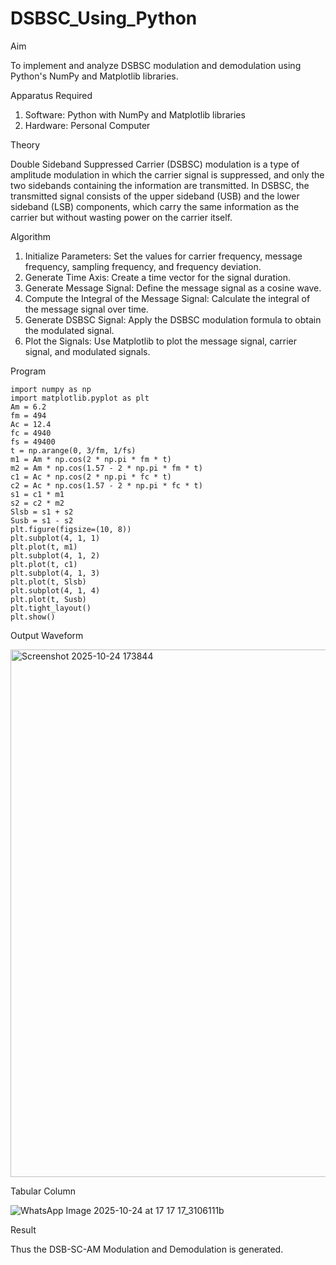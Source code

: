 # DSBSC_Using_Python


Aim


To implement and analyze DSBSC modulation and demodulation  using Python's NumPy and Matplotlib libraries. 

Apparatus Required

1.	Software: Python with NumPy and Matplotlib libraries
2.	Hardware: Personal Computer
  
Theory

Double Sideband Suppressed Carrier (DSBSC) modulation is a type of amplitude modulation in which the carrier signal is suppressed, and only the two sidebands containing the information are transmitted. In DSBSC, the transmitted signal consists of the upper sideband (USB) and the lower sideband (LSB) components, which carry the same information as the carrier but without wasting power on the carrier itself.


Algorithm


1.	Initialize Parameters: Set the values for carrier frequency, message frequency, sampling frequency, and frequency deviation.
2.	Generate Time Axis: Create a time vector for the signal duration.
3.	Generate Message Signal: Define the message signal as a cosine wave.
4.	Compute the Integral of the Message Signal: Calculate the integral of the message signal over time.
5.	Generate DSBSC Signal: Apply the DSBSC modulation formula to obtain the modulated signal.
6.	Plot the Signals: Use Matplotlib to plot the message signal, carrier signal, and modulated signals.

Program
```
import numpy as np
import matplotlib.pyplot as plt
Am = 6.2
fm = 494
Ac = 12.4
fc = 4940
fs = 49400
t = np.arange(0, 3/fm, 1/fs)
m1 = Am * np.cos(2 * np.pi * fm * t)
m2 = Am * np.cos(1.57 - 2 * np.pi * fm * t)
c1 = Ac * np.cos(2 * np.pi * fc * t)
c2 = Ac * np.cos(1.57 - 2 * np.pi * fc * t)
s1 = c1 * m1
s2 = c2 * m2
Slsb = s1 + s2
Susb = s1 - s2
plt.figure(figsize=(10, 8))
plt.subplot(4, 1, 1)
plt.plot(t, m1)
plt.subplot(4, 1, 2)
plt.plot(t, c1)
plt.subplot(4, 1, 3)
plt.plot(t, Slsb)
plt.subplot(4, 1, 4)
plt.plot(t, Susb)
plt.tight_layout()
plt.show()
```

Output Waveform

<img width="1062" height="844" alt="Screenshot 2025-10-24 173844" src="https://github.com/user-attachments/assets/bd509d22-afab-42b0-b0d4-4c37c93fa1cd" />

Tabular Column

![WhatsApp Image 2025-10-24 at 17 17 17_3106111b](https://github.com/user-attachments/assets/1a3af0df-bfb7-4f6b-9a08-95e062046edc)

Result


Thus the DSB-SC-AM Modulation and Demodulation is generated.
